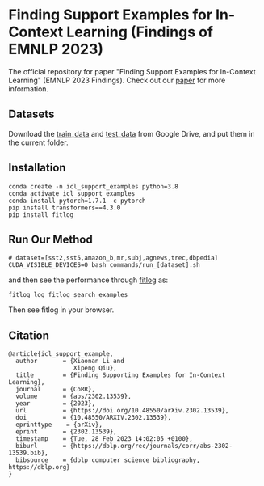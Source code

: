 # Finding Support Examples for In-Context Learning (Findings of EMNLP 2023)

The official repository for paper "Finding Support Examples for In-Context Learning" (EMNLP 2023 Findings). 
Check out our [paper](https://arxiv.org/pdf/2302.13539.pdf) for more information.

## Datasets

Download the [train_data](https://drive.google.com/file/d/1mPeiiBXxervQ9vwBvH-whPRN1KPCExN3/view?usp=sharing) and [test_data](https://drive.google.com/file/d/1uIRfXELtqKm4zyVY7dOjp4ZhJhUY2rZy/view?usp=sharing) from Google Drive, and put them in the current folder.

## Installation

```
conda create -n icl_support_examples python=3.8
conda activate icl_support_examples
conda install pytorch=1.7.1 -c pytorch
pip install transformers==4.3.0
pip install fitlog
```

## Run Our Method

```
# dataset=[sst2,sst5,amazon_b,mr,subj,agnews,trec,dbpedia]
CUDA_VISIBLE_DEVICES=0 bash commands/run_[dataset].sh
```

and then see the performance through [fitlog](https://github.com/fastnlp/fitlog) as:

```
fitlog log fitlog_search_examples
```
Then see fitlog in your browser.

## Citation
```
@article{icl_support_example,
  author       = {Xiaonan Li and
                  Xipeng Qiu},
  title        = {Finding Supporting Examples for In-Context Learning},
  journal      = {CoRR},
  volume       = {abs/2302.13539},
  year         = {2023},
  url          = {https://doi.org/10.48550/arXiv.2302.13539},
  doi          = {10.48550/ARXIV.2302.13539},
  eprinttype    = {arXiv},
  eprint       = {2302.13539},
  timestamp    = {Tue, 28 Feb 2023 14:02:05 +0100},
  biburl       = {https://dblp.org/rec/journals/corr/abs-2302-13539.bib},
  bibsource    = {dblp computer science bibliography, https://dblp.org}
}
```